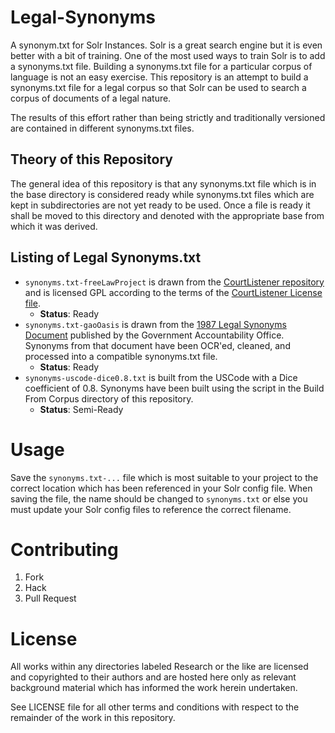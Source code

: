 # Legal-Synonyms

A synonym.txt for Solr Instances. Solr is a great search engine but it is even better with a bit of training. One of the most used ways to train Solr is to add a synonyms.txt file. Building a synonyms.txt file for a particular corpus of language is not an easy exercise. This repository is an attempt to build a synonyms.txt file for a legal corpus so that Solr can be used to search a corpus of documents of a legal nature.

The results of this effort rather than being strictly and traditionally versioned are contained in different synonyms.txt files.

## Theory of this Repository

The general idea of this repository is that any synonyms.txt file which is in the base directory is considered ready while synonyms.txt files which are kept in subdirectories are not yet ready to be used. Once a file is ready it shall be moved to this directory and denoted with the appropriate base from which it was derived.

## Listing of Legal Synonyms.txt

* `synonyms.txt-freeLawProject` is drawn from the [CourtListener repository](https://github.com/freelawproject/courtlistener/blob/master/Solr/conf/lang/synonyms_en.txt) and is licensed GPL according to the terms of the [CourtListener License file](https://github.com/freelawproject/courtlistener/blob/master/LICENSE.txt).
  * **Status**: Ready
* `synonyms.txt-gaoOasis` is drawn from the [1987 Legal Synonyms Document](http://gao.gov/products/OGC-87-6) published by the Government Accountability Office. Synonyms from that document have been OCR'ed, cleaned, and processed into a compatible synonyms.txt file.
  * **Status**: Ready
* `synonyms-uscode-dice0.8.txt` is built from the USCode with a Dice coefficient of 0.8. Synonyms have been built using the script in the Build From Corpus directory of this repository.
  * **Status**: Semi-Ready

# Usage

Save the `synonyms.txt-...` file which is most suitable to your project to the correct location which has been referenced in your Solr config file. When saving the file, the name should be changed to `synonyms.txt` or else you must update your Solr config files to reference the correct filename.

# Contributing

1. Fork
2. Hack
3. Pull Request

# License

All works within any directories labeled Research or the like are licensed and copyrighted to their authors and are hosted here only as relevant background material which has informed the work herein undertaken.

See LICENSE file for all other terms and conditions with respect to the remainder of the work in this repository.